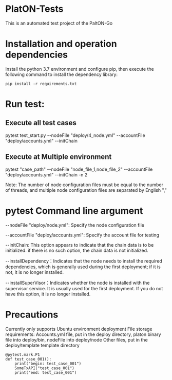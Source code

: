 # PlatON-Tests
This is an automated test project of the PaltON-Go

# Installation and operation dependencies
Install the python 3.7 environment and configure pip, then execute the following command to install the dependency library:

    pip install -r requirements.txt 

# Run test:

## Execute all test cases
pytest test_start.py --nodeFile "deploy/4_node.yml" --accountFile "deploy/accounts.yml" --initChain

## Execute at Multiple environment
pytest "case_path" --nodeFile "node_file_1,node_file_2" --accountFile "deploy/accounts.yml" --initChain -n 2

Note: The number of node configuration files must be equal to the number of threads, and multiple node configuration files are separated by English ","

# pytest Command line argument

--nodeFile "deploy/node.yml": Specify the node configuration file

--accountFile "deploy/accounts.yml": Specify the account file for testing

--initChain: This option appears to indicate that the chain data is to be initialized. if there is no such option, the chain data is not initialized.

--installDependency：Indicates that the node needs to install the required dependencies, which is generally used during the first deployment; if it is not, it is no longer installed.

--installSuperVisor：Indicates whether the node is installed with the supervisor service. It is usually used for the first deployment. If you do not have this option, it is no longer installed.

# Precautions
Currently only supports Ubuntu environment deployment
File storage requirements:
    Accounts.yml file, put in the deploy directory, platon binary file into deploy/bin, nodeFile into deploy/node
    Other files, put in the deploy/template template directory

    @pytest.mark.P1
    def test_case_001():
        print("begin: test_case_001")
        SomeTxAPI("test_case_001")
        print("end: test_case_001")
